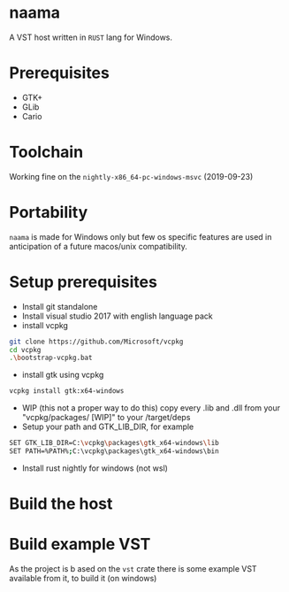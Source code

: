 # naama
A VST host written in `RUST` lang for Windows.

# Prerequisites
- GTK+
- GLib
- Cario

# Toolchain
Working fine on the `nightly-x86_64-pc-windows-msvc` (2019-09-23)

# Portability
`naama` is made for Windows only but few os specific features are used in anticipation of a future macos/unix compatibility.

# Setup prerequisites
- Install git standalone
- Install visual studio 2017 with english language pack
- install vcpkg
```bash
git clone https://github.com/Microsoft/vcpkg
cd vcpkg
.\bootstrap-vcpkg.bat 
```
- install gtk using vcpkg
```bash
vcpkg install gtk:x64-windows
```
- WIP (this not a proper way to do this) copy every .lib and .dll from your "vcpkg/packages/ [WIP]" to your /target/deps
- Setup your path and GTK_LIB_DIR, for example
```bash
SET GTK_LIB_DIR=C:\vcpkg\packages\gtk_x64-windows\lib
SET PATH=%PATH%;C:\vcpkg\packages\gtk_x64-windows\bin
```
- Install rust nightly for windows (not wsl)

# Build the host

# Build example VST
As the project is b
ased on the `vst` crate there is some example VST available from it, to build it (on windows)